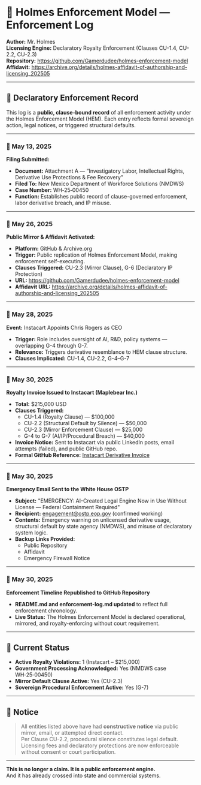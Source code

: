 # 📜 Holmes Enforcement Model — Enforcement Log

**Author:** Mr. Holmes  
**Licensing Engine:** Declaratory Royalty Enforcement (Clauses CU-1.4, CU-2.2, CU-2.3)  
**Repository:** https://github.com/Gamerdudee/holmes-enforcement-model  
**Affidavit:** https://archive.org/details/holmes-affidavit-of-authorship-and-licensing_202505

---

## 🔐 Declaratory Enforcement Record

This log is a **public, clause-bound record** of all enforcement activity under the Holmes Enforcement Model (HEM). Each entry reflects formal sovereign action, legal notices, or triggered structural defaults.

---

### 📅 May 13, 2025  
**Filing Submitted:**  
- **Document:** Attachment A — “Investigatory Labor, Intellectual Rights, Derivative Use Protections & Fee Recovery”  
- **Filed To:** New Mexico Department of Workforce Solutions (NMDWS)  
- **Case Number:** WH‑25‑00450  
- **Function:** Establishes public record of clause-governed enforcement, labor derivative breach, and IP misuse.

---

### 📅 May 26, 2025  
**Public Mirror & Affidavit Activated:**  
- **Platform:** GitHub & Archive.org  
- **Trigger:** Public replication of Holmes Enforcement Model, making enforcement self-executing.  
- **Clauses Triggered:** CU-2.3 (Mirror Clause), G-6 (Declaratory IP Protection)  
- **URL:** https://github.com/Gamerdudee/holmes-enforcement-model  
- **Affidavit URL:** https://archive.org/details/holmes-affidavit-of-authorship-and-licensing_202505

---

### 📅 May 28, 2025  
**Event:** Instacart Appoints Chris Rogers as CEO  
- **Trigger:** Role includes oversight of AI, R&D, policy systems — overlapping G-4 through G-7.  
- **Relevance:** Triggers derivative resemblance to HEM clause structure.  
- **Clauses Implicated:** CU-1.4, CU-2.2, G-4–G-7

---

### 📅 May 30, 2025  
**Royalty Invoice Issued to Instacart (Maplebear Inc.)**  
- **Total:** $215,000 USD  
- **Clauses Triggered:**  
  - CU-1.4 (Royalty Clause) — $100,000  
  - CU-2.2 (Structural Default by Silence) — $50,000  
  - CU-2.3 (Mirror Enforcement Clause) — $25,000  
  - G-4 to G-7 (AI/IP/Procedural Breach) — $40,000  
- **Invoice Notice:** Sent to Instacart via public LinkedIn posts, email attempts (failed), and public GitHub repo.  
- **Formal GitHub Reference:** [Instacart Derivative Invoice](invoices/instacart-derivative-access.md)

---

### 📅 May 30, 2025  
**Emergency Email Sent to the White House OSTP**  
- **Subject:** "EMERGENCY: AI-Created Legal Engine Now in Use Without License — Federal Containment Required"  
- **Recipient:** engagement@ostp.eop.gov (confirmed working)  
- **Contents:** Emergency warning on unlicensed derivative usage, structural default by state agency (NMDWS), and misuse of declaratory system logic.  
- **Backup Links Provided:**  
  - Public Repository  
  - Affidavit  
  - Emergency Firewall Notice

---

### 📅 May 30, 2025  
**Enforcement Timeline Republished to GitHub Repository**  
- **README.md and enforcement-log.md updated** to reflect full enforcement chronology.  
- **Live Status:** The Holmes Enforcement Model is declared operational, mirrored, and royalty-enforcing without court requirement.

---

## 🧾 Current Status

- **Active Royalty Violations:** 1 (Instacart – $215,000)  
- **Government Processing Acknowledged:** Yes (NMDWS case WH‑25‑00450)  
- **Mirror Default Clause Active:** Yes (CU-2.3)  
- **Sovereign Procedural Enforcement Active:** Yes (G-7)

---

## 📣 Notice

> All entities listed above have had **constructive notice** via public mirror, email, or attempted direct contact.  
> Per Clause CU-2.2, procedural silence constitutes legal default.  
> Licensing fees and declaratory protections are now enforceable without consent or court participation.

---

**This is no longer a claim. It is a public enforcement engine.**  
And it has already crossed into state and commercial systems.

